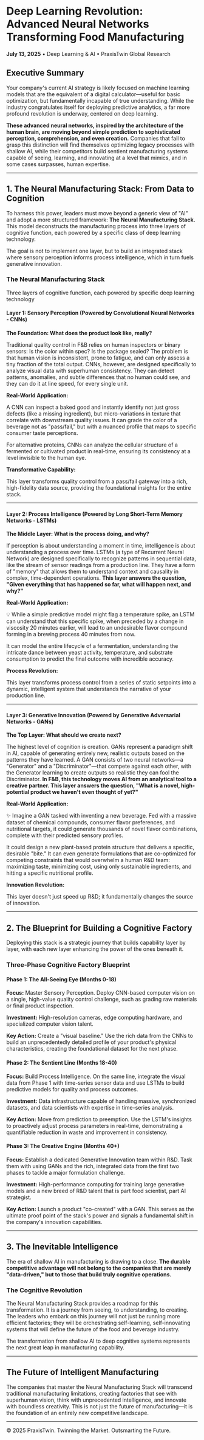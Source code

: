 # Deep Learning Revolution: Advanced Neural Networks Transforming Food Manufacturing

**July 13, 2025** • Deep Learning & AI • PraxisTwin Global Research

## Executive Summary

Your company's current AI strategy is likely focused on machine learning models that are the equivalent of a digital calculator—useful for basic optimization, but fundamentally incapable of true understanding. While the industry congratulates itself for deploying predictive analytics, a far more profound revolution is underway, centered on deep learning.

**These advanced neural networks, inspired by the architecture of the human brain, are moving beyond simple prediction to sophisticated perception, comprehension, and even creation.** Companies that fail to grasp this distinction will find themselves optimizing legacy processes with shallow AI, while their competitors build sentient manufacturing systems capable of seeing, learning, and innovating at a level that mimics, and in some cases surpasses, human expertise.

---

## 1. The Neural Manufacturing Stack: From Data to Cognition

To harness this power, leaders must move beyond a generic view of "AI" and adopt a more structured framework: **The Neural Manufacturing Stack.** This model deconstructs the manufacturing process into three layers of cognitive function, each powered by a specific class of deep learning technology.

The goal is not to implement one layer, but to build an integrated stack where sensory perception informs process intelligence, which in turn fuels generative innovation.

### The Neural Manufacturing Stack

Three layers of cognitive function, each powered by specific deep learning technology

#### Layer 1: Sensory Perception (Powered by Convolutional Neural Networks - CNNs)

**The Foundation: What does the product look like, really?**

Traditional quality control in F&B relies on human inspectors or binary sensors: Is the color within spec? Is the package sealed? The problem is that human vision is inconsistent, prone to fatigue, and can only assess a tiny fraction of the total output. CNNs, however, are designed specifically to analyze visual data with superhuman consistency. They can detect patterns, anomalies, and subtle differences that no human could see, and they can do it at line speed, for every single unit.

**Real-World Application:**

A CNN can inspect a baked good and instantly identify not just gross defects (like a missing ingredient), but micro-variations in texture that correlate with downstream quality issues. It can grade the color of a beverage not as "pass/fail," but with a nuanced profile that maps to specific consumer taste perceptions.

For alternative proteins, CNNs can analyze the cellular structure of a fermented or cultivated product in real-time, ensuring its consistency at a level invisible to the human eye.

**Transformative Capability:**

This layer transforms quality control from a pass/fail gateway into a rich, high-fidelity data source, providing the foundational insights for the entire stack.

---

#### Layer 2: Process Intelligence (Powered by Long Short-Term Memory Networks - LSTMs)

**The Middle Layer: What is the process doing, and why?**

If perception is about understanding a moment in time, intelligence is about understanding a process over time. LSTMs (a type of Recurrent Neural Network) are designed specifically to recognize patterns in sequential data, like the stream of sensor readings from a production line. They have a form of "memory" that allows them to understand context and causality in complex, time-dependent operations. **This layer answers the question, "Given everything that has happened so far, what will happen next, and why?"**

**Real-World Application:**

💡 While a simple predictive model might flag a temperature spike, an LSTM can understand that this specific spike, when preceded by a change in viscosity 20 minutes earlier, will lead to an undesirable flavor compound forming in a brewing process 40 minutes from now.

It can model the entire lifecycle of a fermentation, understanding the intricate dance between yeast activity, temperature, and substrate consumption to predict the final outcome with incredible accuracy.

**Process Revolution:**

This layer transforms process control from a series of static setpoints into a dynamic, intelligent system that understands the narrative of your production line.

---

#### Layer 3: Generative Innovation (Powered by Generative Adversarial Networks - GANs)

**The Top Layer: What should we create next?**

The highest level of cognition is creation. GANs represent a paradigm shift in AI, capable of generating entirely new, realistic outputs based on the patterns they have learned. A GAN consists of two neural networks—a "Generator" and a "Discriminator"—that compete against each other, with the Generator learning to create outputs so realistic they can fool the Discriminator. **In F&B, this technology moves AI from an analytical tool to a creative partner. This layer answers the question, "What is a novel, high-potential product we haven't even thought of yet?"**

**Real-World Application:**

✨ Imagine a GAN tasked with inventing a new beverage. Fed with a massive dataset of chemical compounds, consumer flavor preferences, and nutritional targets, it could generate thousands of novel flavor combinations, complete with their predicted sensory profiles.

It could design a new plant-based protein structure that delivers a specific, desirable "bite." It can even generate formulations that are co-optimized for competing constraints that would overwhelm a human R&D team: maximizing taste, minimizing cost, using only sustainable ingredients, and hitting a specific nutritional profile.

**Innovation Revolution:**

This layer doesn't just speed up R&D; it fundamentally changes the source of innovation.

---

## 2. The Blueprint for Building a Cognitive Factory

Deploying this stack is a strategic journey that builds capability layer by layer, with each new layer enhancing the power of the ones beneath it.

### Three-Phase Cognitive Factory Blueprint

#### Phase 1: The All-Seeing Eye (Months 0-18)

**Focus:** Master Sensory Perception. Deploy CNN-based computer vision on a single, high-value quality control challenge, such as grading raw materials or final product inspection.

**Investment:** High-resolution cameras, edge computing hardware, and specialized computer vision talent.

**Key Action:** Create a "visual baseline." Use the rich data from the CNNs to build an unprecedentedly detailed profile of your product's physical characteristics, creating the foundational dataset for the next phase.

#### Phase 2: The Sentient Line (Months 18-40)

**Focus:** Build Process Intelligence. On the same line, integrate the visual data from Phase 1 with time-series sensor data and use LSTMs to build predictive models for quality and process outcomes.

**Investment:** Data infrastructure capable of handling massive, synchronized datasets, and data scientists with expertise in time-series analysis.

**Key Action:** Move from prediction to preemption. Use the LSTM's insights to proactively adjust process parameters in real-time, demonstrating a quantifiable reduction in waste and improvement in consistency.

#### Phase 3: The Creative Engine (Months 40+)

**Focus:** Establish a dedicated Generative Innovation team within R&D. Task them with using GANs and the rich, integrated data from the first two phases to tackle a major formulation challenge.

**Investment:** High-performance computing for training large generative models and a new breed of R&D talent that is part food scientist, part AI strategist.

**Key Action:** Launch a product "co-created" with a GAN. This serves as the ultimate proof point of the stack's power and signals a fundamental shift in the company's innovation capabilities.

---

## 3. The Inevitable Intelligence

The era of shallow AI in manufacturing is drawing to a close. **The durable competitive advantage will not belong to the companies that are merely "data-driven," but to those that build truly cognitive operations.**

### The Cognitive Revolution

The Neural Manufacturing Stack provides a roadmap for this transformation. It is a journey from seeing, to understanding, to creating. The leaders who embark on this journey will not just be running more efficient factories; they will be orchestrating self-learning, self-innovating systems that will define the future of the food and beverage industry.

The transformation from shallow AI to deep cognitive systems represents the next great leap in manufacturing capability.

---

## The Future of Intelligent Manufacturing

The companies that master the Neural Manufacturing Stack will transcend traditional manufacturing limitations, creating factories that see with superhuman vision, think with unprecedented intelligence, and innovate with boundless creativity. This is not just the future of manufacturing—it is the foundation of an entirely new competitive landscape.

---

© 2025 PraxisTwin. Twinning the Market. Outsmarting the Future.
